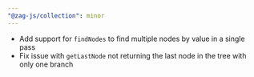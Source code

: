 ```yaml
---
"@zag-js/collection": minor
---
```


- Add support for `findNodes` to find multiple nodes by value in a single pass
- Fix issue with `getLastNode` not returning the last node in the tree with only one branch
